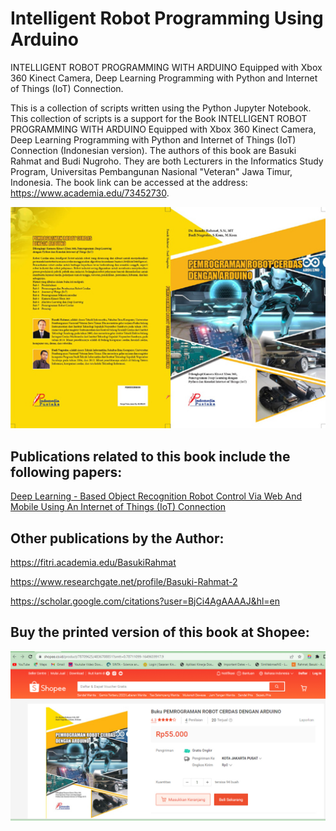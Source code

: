 # Intelligent Robot Programming Using Arduino
INTELLIGENT ROBOT PROGRAMMING WITH ARDUINO Equipped with Xbox 360 Kinect Camera, Deep Learning Programming with Python and Internet of Things (IoT) Connection.

This is a collection of scripts written using the Python Jupyter Notebook. This collection of scripts is a support for the Book INTELLIGENT ROBOT PROGRAMMING WITH ARDUINO Equipped with Xbox 360 Kinect Camera, Deep Learning Programming with Python and Internet of Things (IoT) Connection (Indonesian version). The authors of this book are Basuki Rahmat and Budi Nugroho. They are both Lecturers in the Informatics Study Program, Universitas Pembangunan Nasional "Veteran" Jawa Timur, Indonesia. The book link can be accessed at the address: https://www.academia.edu/73452730.

<p align="center">
  <img src="https://github.com/bsrahmat/robot-bnu/blob/main/buku2.jpg" alt="" class="img-responsive" width="700">
</p>



## Publications related to this book include the following papers:

<a href="https://www.academia.edu/98358705" target="_blank">Deep Learning - Based Object Recognition Robot Control Via Web And Mobile Using An Internet of Things (IoT)
Connection</a>



## Other publications by the Author:

https://fitri.academia.edu/BasukiRahmat

https://www.researchgate.net/profile/Basuki-Rahmat-2

https://scholar.google.com/citations?user=BjCi4AgAAAAJ&hl=en



## Buy the printed version of this book at Shopee:

<p align="center">
<a href="https://shopee.co.id/product/78709625/4836708851?smtt=0.78711099-1649659917.9" target="_blank"><img src="https://github.com/bsrahmat/robot-bnu/blob/main/beli_buku_robot.jpg" alt="" class="img-responsive" width="700">
</a>
</p>
